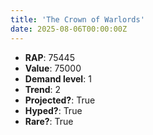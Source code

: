 ```yaml
---
title: 'The Crown of Warlords'
date: 2025-08-06T00:00:00Z
---
```

- **RAP**: 75445
- **Value**: 75000
- **Demand level**: 1
- **Trend**: 2
- **Projected?**: True
- **Hyped?**: True
- **Rare?**: True
